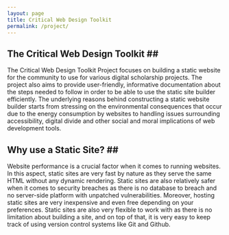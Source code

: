 ```yaml
---
layout: page
title: Critical Web Design Toolkit
permalink: /project/
---
```


## **The Critical Web Design Toolkit** ## <br>
The Critical Web Design Toolkit Project focuses on building a static website for the community to use for various digital scholarship projects. The project also aims to provide user-friendly, informative documentation about the steps needed to follow in order to be able to use the static site builder efficiently. The underlying reasons behind constructing a static website builder starts from stressing on the environmental consequences that occur due to the energy consumption by websites to handling issues surrounding accessibility, digital divide and other social and moral implications of web development tools.

## **Why use a Static Site?** ## <br>
Website performance is a crucial factor when it comes to running websites. In this aspect, static sites are very fast by nature as they serve the same HTML without any dynamic rendering. Static sites are also relatively safer when it comes to security breaches as there is no database to breach and no server-side platform with unpatched vulnerabilities. Moreover, hosting static sites are very inexpensive and even free depending on your preferences. Static sites are also very flexible to work with as there is no limitation about building a site, and on top of that, it is very easy to keep track of using version control systems like Git and Github.
